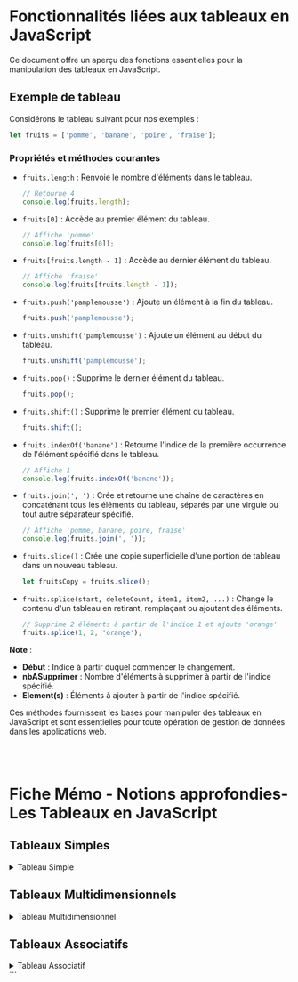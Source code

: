 # Fonctionnalités liées aux tableaux en JavaScript

Ce document offre un aperçu des fonctions essentielles pour la manipulation des tableaux en JavaScript.

## Exemple de tableau

Considérons le tableau suivant pour nos exemples :

```javascript
let fruits = ['pomme', 'banane', 'poire', 'fraise'];
```

### Propriétés et méthodes courantes

- `fruits.length` : Renvoie le nombre d'éléments dans le tableau.

  ```javascript
  // Retourne 4
  console.log(fruits.length);
  ```

- `fruits[0]` : Accède au premier élément du tableau.

  ```javascript
  // Affiche 'pomme'
  console.log(fruits[0]);
  ```

- `fruits[fruits.length - 1]` : Accède au dernier élément du tableau.

  ```javascript
  // Affiche 'fraise'
  console.log(fruits[fruits.length - 1]);
  ```

- `fruits.push('pamplemousse')` : Ajoute un élément à la fin du tableau.

  ```javascript
  fruits.push('pamplemousse');
  ```

- `fruits.unshift('pamplemousse')` : Ajoute un élément au début du tableau.

  ```javascript
  fruits.unshift('pamplemousse');
  ```

- `fruits.pop()` : Supprime le dernier élément du tableau.

  ```javascript
  fruits.pop();
  ```

- `fruits.shift()` : Supprime le premier élément du tableau.

  ```javascript
  fruits.shift();
  ```

- `fruits.indexOf('banane')` : Retourne l'indice de la première occurrence de l'élément spécifié dans le tableau.

  ```javascript
  // Affiche 1
  console.log(fruits.indexOf('banane'));
  ```

- `fruits.join(', ')` : Crée et retourne une chaîne de caractères en concaténant tous les éléments du tableau, séparés par une virgule ou tout autre séparateur spécifié.

  ```javascript
  // Affiche 'pomme, banane, poire, fraise'
  console.log(fruits.join(', '));
  ```

- `fruits.slice()` : Crée une copie superficielle d'une portion de tableau dans un nouveau tableau.

  ```javascript
  let fruitsCopy = fruits.slice();
  ```

- `fruits.splice(start, deleteCount, item1, item2, ...)` : Change le contenu d'un tableau en retirant, remplaçant ou ajoutant des éléments.

  ```javascript
  // Supprime 2 éléments à partir de l'indice 1 et ajoute 'orange'
  fruits.splice(1, 2, 'orange');
  ```

**Note** :

- **Début** : Indice à partir duquel commencer le changement.
- **nbASupprimer** : Nombre d'éléments à supprimer à partir de l'indice spécifié.
- **Element(s)** : Éléments à ajouter à partir de l'indice spécifié.

Ces méthodes fournissent les bases pour manipuler des tableaux en JavaScript et sont essentielles pour toute opération de gestion de données dans les applications web.

<br>
<br>


# Fiche Mémo - Notions approfondies-  Les Tableaux en JavaScript

## Tableaux Simples
<details>
<summary>Tableau Simple</summary>

### Création de Tableaux
```javascript
// Anciennes synthaxes
let tableau = new Array('un', 'deux', 'trois');
let tableau = Array('un', 'deux', 'trois');

// Synthaxe moderne
let tableau = ['un', 'deux', 'trois'];
</details>
```

### Opérations sur Tableaux Simples

```javascript
console.log(tableau[0]); // Accès à un élément
console.log(tableau.indexOf('deux')); // Trouver l'index d'un élément
console.log(tableau.join(' ')); // Concaténation en String
console.log(tableau[tableau.length - 1]); // Dernier élément

tableau.push('quatre'); // Ajouter à la fin
tableau.unshift('zero'); // Ajouter au début
tableau.pop(); // Supprimer le dernier élément
tableau.shift(); // Supprimer le premier élément

tableau.splice(index, nbASupprimer, element1, element2, etc...); // Splice: Ajouter, remplacer, supprimer
```

</details>

## Tableaux Multidimensionnels

<details>
<summary>Tableau Multidimensionnel</summary>

### Création de Tableaux Multidimensionnels

```javascript
// Ancienne synthaxe
let tableau2D = new Array(
  Array('prenom1', 'prenom2', 'prenom3'),
  Array('nom1', 'nom2', 'nom3')
);

// Synthaxe moderne
let tableau2D = [
  ['prenom1', 'prenom2', 'prenom3'],
  ['nom1', 'nom2', 'nom3']
];
```

### Opérations sur Tableaux Multidimensionnels

```javascript
console.log(tableau2D[0][0]); // Accès à un élément
tableau2D[0].push('prenom4'); // Ajouter un élément à la fin
console.log(tableau2D.join('/')); // Concaténation en String
tableau2D[1].unshift('nom0'); // Ajouter un élément au début
tableau2D[0].pop(); // Supprimer le dernier élément
tableau2D[1].shift(); // Supprimer le premier élément

tableau2D.splice(2, 0, ['age1', 'age2', 'age3']); // Ajouter un tableau
console.log(tableau2D);
```

</details>

## Tableaux Associatifs

<details>
<summary>Tableau Associatif</summary>

### Création et Opérations

```javascript
let tableauAssociatif = {
  'prenom': 'Mark',
  'nom': 'Zuckerberg',
  'poste': 'PDG de Facebook'
};

console.log(tableauAssociatif['prenom']); // Accès à un élément
tableauAssociatif['age'] = 36; // Ajouter un élément
delete tableauAssociatif['age']; // Supprimer un élément

let chaine = '';
for (const valeur in tableauAssociatif){
  chaine += (valeur + ' : ' + tableauAssociatif[valeur] + '\n');
}
console.log(chaine);

function concaténer(unTableauAssociatif) {
  let chaine = '';
  for (const valeur in unTableauAssociatif){
    chaine += (valeur + ' : ' + unTableauAssociatif[valeur] + '\n');
  }
  return console.log(chaine);
};

concaténer(tableauAssociatif);
```

</details>
```
